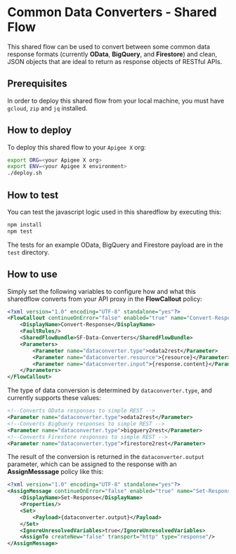 # Common Data Converters - Shared Flow

This shared flow can be used to convert between some common data response formats (currently **OData**, **BigQuery**, and **Firestore**) and clean, JSON objects that are ideal to return as response objects of RESTful APIs. 

## Prerequisites
In order to deploy this shared flow from your local machine, you must have `gcloud`, `zip` and `jq` installed.

## How to deploy
To deploy this shared flow to your `Apigee X` org:

```sh
export ORG=<your Apigee X org>
export ENV=<your Apigee X environment>
./deploy.sh
```

## How to test
You can test the javascript logic used in this sharedflow by executing this:

```sh
npm install
npm test
```

The tests for an example OData, BigQuery and Firestore payload are in the `test` directory.

## How to use
Simply set the following variables to configure how and what this sharedflow converts from your API proxy in the **FlowCallout** policy:

```xml
<?xml version="1.0" encoding="UTF-8" standalone="yes"?>
<FlowCallout continueOnError="false" enabled="true" name="Convert-Response">
    <DisplayName>Convert-Response</DisplayName>
    <FaultRules/>
    <SharedFlowBundle>SF-Data-Converters</SharedFlowBundle>
    <Parameters>
        <Parameter name="dataconverter.type">odata2rest</Parameter>
        <Parameter name="dataconverter.resource">{resource}</Parameter>
        <Parameter name="dataconverter.input">{response.content}</Parameter>
    </Parameters>
</FlowCallout>
```
The type of data conversion is determined by `dataconverter.type`, and currently supports these values:

```xml
<!--Converts OData responses to simple REST -->
<Parameter name="dataconverter.type">odata2rest</Parameter> 
<!--Converts BigQuery responses to simple REST -->
<Parameter name="dataconverter.type">bigquery2rest</Parameter>
<!--Converts Firestore responses to simple REST -->
<Parameter name="dataconverter.type">firestore2rest</Parameter>
```

The result of the conversion is returned in the `dataconverter.output` parameter, which can be assigned to the response with an **AssignMesssage** policy like this:

```xml
<?xml version="1.0" encoding="UTF-8" standalone="yes"?>
<AssignMessage continueOnError="false" enabled="true" name="Set-Response">
    <DisplayName>Set-Response</DisplayName>
    <Properties/>
    <Set>
        <Payload>{dataconverter.output}</Payload>
    </Set>
    <IgnoreUnresolvedVariables>true</IgnoreUnresolvedVariables>
    <AssignTo createNew="false" transport="http" type="response"/>
</AssignMessage>
```

